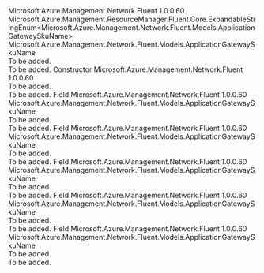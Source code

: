 <Type Name="ApplicationGatewaySkuName" FullName="Microsoft.Azure.Management.Network.Fluent.Models.ApplicationGatewaySkuName">
  <TypeSignature Language="C#" Value="public class ApplicationGatewaySkuName : Microsoft.Azure.Management.ResourceManager.Fluent.Core.ExpandableStringEnum&lt;Microsoft.Azure.Management.Network.Fluent.Models.ApplicationGatewaySkuName&gt;" />
  <TypeSignature Language="ILAsm" Value=".class public auto ansi beforefieldinit ApplicationGatewaySkuName extends Microsoft.Azure.Management.ResourceManager.Fluent.Core.ExpandableStringEnum`1&lt;class Microsoft.Azure.Management.Network.Fluent.Models.ApplicationGatewaySkuName&gt;" />
  <TypeSignature Language="DocId" Value="T:Microsoft.Azure.Management.Network.Fluent.Models.ApplicationGatewaySkuName" />
  <TypeSignature Language="VB.NET" Value="Public Class ApplicationGatewaySkuName&#xA;Inherits ExpandableStringEnum(Of ApplicationGatewaySkuName)" />
  <TypeSignature Language="F#" Value="type ApplicationGatewaySkuName = class&#xA;    inherit ExpandableStringEnum&lt;ApplicationGatewaySkuName&gt;" />
  <AssemblyInfo>
    <AssemblyName>Microsoft.Azure.Management.Network.Fluent</AssemblyName>
    <AssemblyVersion>1.0.0.60</AssemblyVersion>
  </AssemblyInfo>
  <Base>
    <BaseTypeName>Microsoft.Azure.Management.ResourceManager.Fluent.Core.ExpandableStringEnum&lt;Microsoft.Azure.Management.Network.Fluent.Models.ApplicationGatewaySkuName&gt;</BaseTypeName>
    <BaseTypeArguments>
      <BaseTypeArgument TypeParamName="!0">Microsoft.Azure.Management.Network.Fluent.Models.ApplicationGatewaySkuName</BaseTypeArgument>
    </BaseTypeArguments>
  </Base>
  <Interfaces />
  <Docs>
    <summary>To be added.</summary>
    <remarks>To be added.</remarks>
  </Docs>
  <Members>
    <Member MemberName=".ctor">
      <MemberSignature Language="C#" Value="public ApplicationGatewaySkuName ();" />
      <MemberSignature Language="ILAsm" Value=".method public hidebysig specialname rtspecialname instance void .ctor() cil managed" />
      <MemberSignature Language="DocId" Value="M:Microsoft.Azure.Management.Network.Fluent.Models.ApplicationGatewaySkuName.#ctor" />
      <MemberSignature Language="VB.NET" Value="Public Sub New ()" />
      <MemberType>Constructor</MemberType>
      <AssemblyInfo>
        <AssemblyName>Microsoft.Azure.Management.Network.Fluent</AssemblyName>
        <AssemblyVersion>1.0.0.60</AssemblyVersion>
      </AssemblyInfo>
      <Parameters />
      <Docs>
        <summary>To be added.</summary>
        <remarks>To be added.</remarks>
      </Docs>
    </Member>
    <Member MemberName="StandardLarge">
      <MemberSignature Language="C#" Value="public static readonly Microsoft.Azure.Management.Network.Fluent.Models.ApplicationGatewaySkuName StandardLarge;" />
      <MemberSignature Language="ILAsm" Value=".field public static initonly class Microsoft.Azure.Management.Network.Fluent.Models.ApplicationGatewaySkuName StandardLarge" />
      <MemberSignature Language="DocId" Value="F:Microsoft.Azure.Management.Network.Fluent.Models.ApplicationGatewaySkuName.StandardLarge" />
      <MemberSignature Language="VB.NET" Value="Public Shared ReadOnly StandardLarge As ApplicationGatewaySkuName " />
      <MemberSignature Language="F#" Value=" staticval mutable StandardLarge : Microsoft.Azure.Management.Network.Fluent.Models.ApplicationGatewaySkuName" Usage="Microsoft.Azure.Management.Network.Fluent.Models.ApplicationGatewaySkuName.StandardLarge" />
      <MemberType>Field</MemberType>
      <AssemblyInfo>
        <AssemblyName>Microsoft.Azure.Management.Network.Fluent</AssemblyName>
        <AssemblyVersion>1.0.0.60</AssemblyVersion>
      </AssemblyInfo>
      <ReturnValue>
        <ReturnType>Microsoft.Azure.Management.Network.Fluent.Models.ApplicationGatewaySkuName</ReturnType>
      </ReturnValue>
      <Docs>
        <summary>To be added.</summary>
        <remarks>To be added.</remarks>
      </Docs>
    </Member>
    <Member MemberName="StandardMedium">
      <MemberSignature Language="C#" Value="public static readonly Microsoft.Azure.Management.Network.Fluent.Models.ApplicationGatewaySkuName StandardMedium;" />
      <MemberSignature Language="ILAsm" Value=".field public static initonly class Microsoft.Azure.Management.Network.Fluent.Models.ApplicationGatewaySkuName StandardMedium" />
      <MemberSignature Language="DocId" Value="F:Microsoft.Azure.Management.Network.Fluent.Models.ApplicationGatewaySkuName.StandardMedium" />
      <MemberSignature Language="VB.NET" Value="Public Shared ReadOnly StandardMedium As ApplicationGatewaySkuName " />
      <MemberSignature Language="F#" Value=" staticval mutable StandardMedium : Microsoft.Azure.Management.Network.Fluent.Models.ApplicationGatewaySkuName" Usage="Microsoft.Azure.Management.Network.Fluent.Models.ApplicationGatewaySkuName.StandardMedium" />
      <MemberType>Field</MemberType>
      <AssemblyInfo>
        <AssemblyName>Microsoft.Azure.Management.Network.Fluent</AssemblyName>
        <AssemblyVersion>1.0.0.60</AssemblyVersion>
      </AssemblyInfo>
      <ReturnValue>
        <ReturnType>Microsoft.Azure.Management.Network.Fluent.Models.ApplicationGatewaySkuName</ReturnType>
      </ReturnValue>
      <Docs>
        <summary>To be added.</summary>
        <remarks>To be added.</remarks>
      </Docs>
    </Member>
    <Member MemberName="StandardSmall">
      <MemberSignature Language="C#" Value="public static readonly Microsoft.Azure.Management.Network.Fluent.Models.ApplicationGatewaySkuName StandardSmall;" />
      <MemberSignature Language="ILAsm" Value=".field public static initonly class Microsoft.Azure.Management.Network.Fluent.Models.ApplicationGatewaySkuName StandardSmall" />
      <MemberSignature Language="DocId" Value="F:Microsoft.Azure.Management.Network.Fluent.Models.ApplicationGatewaySkuName.StandardSmall" />
      <MemberSignature Language="VB.NET" Value="Public Shared ReadOnly StandardSmall As ApplicationGatewaySkuName " />
      <MemberSignature Language="F#" Value=" staticval mutable StandardSmall : Microsoft.Azure.Management.Network.Fluent.Models.ApplicationGatewaySkuName" Usage="Microsoft.Azure.Management.Network.Fluent.Models.ApplicationGatewaySkuName.StandardSmall" />
      <MemberType>Field</MemberType>
      <AssemblyInfo>
        <AssemblyName>Microsoft.Azure.Management.Network.Fluent</AssemblyName>
        <AssemblyVersion>1.0.0.60</AssemblyVersion>
      </AssemblyInfo>
      <ReturnValue>
        <ReturnType>Microsoft.Azure.Management.Network.Fluent.Models.ApplicationGatewaySkuName</ReturnType>
      </ReturnValue>
      <Docs>
        <summary>To be added.</summary>
        <remarks>To be added.</remarks>
      </Docs>
    </Member>
    <Member MemberName="WAFLarge">
      <MemberSignature Language="C#" Value="public static readonly Microsoft.Azure.Management.Network.Fluent.Models.ApplicationGatewaySkuName WAFLarge;" />
      <MemberSignature Language="ILAsm" Value=".field public static initonly class Microsoft.Azure.Management.Network.Fluent.Models.ApplicationGatewaySkuName WAFLarge" />
      <MemberSignature Language="DocId" Value="F:Microsoft.Azure.Management.Network.Fluent.Models.ApplicationGatewaySkuName.WAFLarge" />
      <MemberSignature Language="VB.NET" Value="Public Shared ReadOnly WAFLarge As ApplicationGatewaySkuName " />
      <MemberSignature Language="F#" Value=" staticval mutable WAFLarge : Microsoft.Azure.Management.Network.Fluent.Models.ApplicationGatewaySkuName" Usage="Microsoft.Azure.Management.Network.Fluent.Models.ApplicationGatewaySkuName.WAFLarge" />
      <MemberType>Field</MemberType>
      <AssemblyInfo>
        <AssemblyName>Microsoft.Azure.Management.Network.Fluent</AssemblyName>
        <AssemblyVersion>1.0.0.60</AssemblyVersion>
      </AssemblyInfo>
      <ReturnValue>
        <ReturnType>Microsoft.Azure.Management.Network.Fluent.Models.ApplicationGatewaySkuName</ReturnType>
      </ReturnValue>
      <Docs>
        <summary>To be added.</summary>
        <remarks>To be added.</remarks>
      </Docs>
    </Member>
    <Member MemberName="WAFMedium">
      <MemberSignature Language="C#" Value="public static readonly Microsoft.Azure.Management.Network.Fluent.Models.ApplicationGatewaySkuName WAFMedium;" />
      <MemberSignature Language="ILAsm" Value=".field public static initonly class Microsoft.Azure.Management.Network.Fluent.Models.ApplicationGatewaySkuName WAFMedium" />
      <MemberSignature Language="DocId" Value="F:Microsoft.Azure.Management.Network.Fluent.Models.ApplicationGatewaySkuName.WAFMedium" />
      <MemberSignature Language="VB.NET" Value="Public Shared ReadOnly WAFMedium As ApplicationGatewaySkuName " />
      <MemberSignature Language="F#" Value=" staticval mutable WAFMedium : Microsoft.Azure.Management.Network.Fluent.Models.ApplicationGatewaySkuName" Usage="Microsoft.Azure.Management.Network.Fluent.Models.ApplicationGatewaySkuName.WAFMedium" />
      <MemberType>Field</MemberType>
      <AssemblyInfo>
        <AssemblyName>Microsoft.Azure.Management.Network.Fluent</AssemblyName>
        <AssemblyVersion>1.0.0.60</AssemblyVersion>
      </AssemblyInfo>
      <ReturnValue>
        <ReturnType>Microsoft.Azure.Management.Network.Fluent.Models.ApplicationGatewaySkuName</ReturnType>
      </ReturnValue>
      <Docs>
        <summary>To be added.</summary>
        <remarks>To be added.</remarks>
      </Docs>
    </Member>
  </Members>
</Type>
